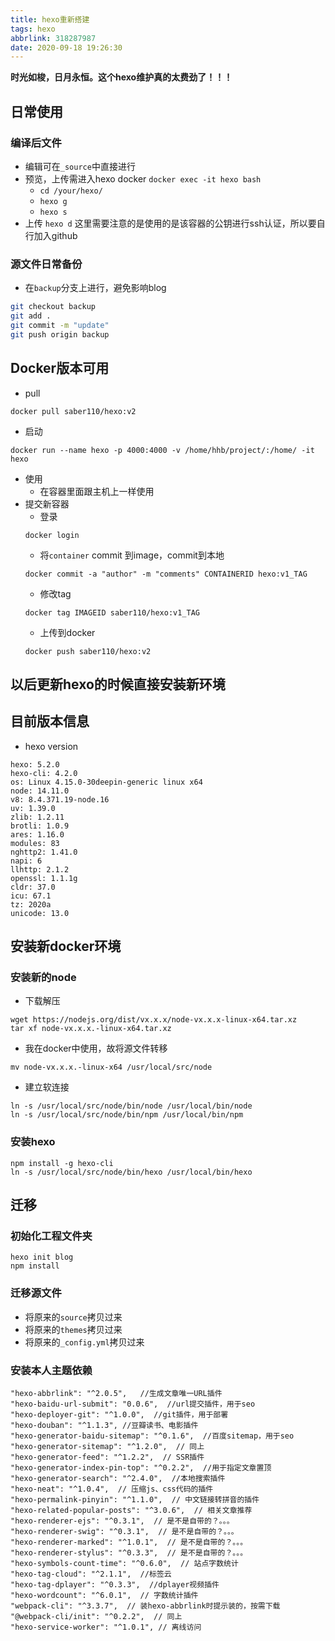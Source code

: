 ```yaml
---
title: hexo重新搭建
tags: hexo
abbrlink: 318287987
date: 2020-09-18 19:26:30
---
```


**时光如梭，日月永恒。这个hexo维护真的太费劲了！！！**

## 日常使用
### 编译后文件
- 编辑可在`_source`中直接进行
- 预览，上传需进入hexo docker `docker exec -it hexo bash`
    - `cd /your/hexo/`
    - `hexo g`
    - `hexo s`
- 上传 `hexo d`
    这里需要注意的是使用的是该容器的公钥进行ssh认证，所以要自行加入github
### 源文件日常备份
- 在`backup`分支上进行，避免影响blog
```bash
git checkout backup
git add .
git commit -m "update"
git push origin backup
```



## Docker版本可用
- pull
```
docker pull saber110/hexo:v2
```
- 启动
```
docker run --name hexo -p 4000:4000 -v /home/hhb/project/:/home/ -it hexo
```
- 使用
    - 在容器里面跟主机上一样使用
- 提交新容器
    - 登录
    ```
    docker login
    ```
    - 将`container` commit 到image，commit到本地
    ```
    docker commit -a "author" -m "comments" CONTAINERID hexo:v1_TAG
    ```
    - 修改tag
    ```
    docker tag IMAGEID saber110/hexo:v1_TAG
    ```
    - 上传到docker
    ```
    docker push saber110/hexo:v2
    ```


## 以后更新hexo的时候直接安装新环境


## 目前版本信息
- hexo version
```
hexo: 5.2.0
hexo-cli: 4.2.0
os: Linux 4.15.0-30deepin-generic linux x64
node: 14.11.0
v8: 8.4.371.19-node.16
uv: 1.39.0
zlib: 1.2.11
brotli: 1.0.9
ares: 1.16.0
modules: 83
nghttp2: 1.41.0
napi: 6
llhttp: 2.1.2
openssl: 1.1.1g
cldr: 37.0
icu: 67.1
tz: 2020a
unicode: 13.0
```
## 安装新docker环境

### 安装新的node
- 下载解压
```
wget https://nodejs.org/dist/vx.x.x/node-vx.x.x-linux-x64.tar.xz
tar xf node-vx.x.x.-linux-x64.tar.xz
```
- 我在docker中使用，故将源文件转移
```
mv node-vx.x.x.-linux-x64 /usr/local/src/node
```
- 建立软连接
```
ln -s /usr/local/src/node/bin/node /usr/local/bin/node
ln -s /usr/local/src/node/bin/npm /usr/local/bin/npm
```

### 安装hexo
```
npm install -g hexo-cli
ln -s /usr/local/src/node/bin/hexo /usr/local/bin/hexo
```
## 迁移
### 初始化工程文件夹
```
hexo init blog
npm install
```
### 迁移源文件
- 将原来的`source`拷贝过来
- 将原来的`themes`拷贝过来
- 将原来的`_config.yml`拷贝过来

### 安装本人主题依赖
```
"hexo-abbrlink": "^2.0.5",   //生成文章唯一URL插件
"hexo-baidu-url-submit": "0.0.6",  //url提交插件，用于seo
"hexo-deployer-git": "^1.0.0",  //git插件，用于部署
"hexo-douban": "^1.1.3", //豆瓣读书、电影插件
"hexo-generator-baidu-sitemap": "^0.1.6",  //百度sitemap，用于seo
"hexo-generator-sitemap": "^1.2.0",  // 同上
"hexo-generator-feed": "^1.2.2",  // SSR插件
"hexo-generator-index-pin-top": "^0.2.2",  //用于指定文章置顶
"hexo-generator-search": "^2.4.0",  //本地搜索插件
"hexo-neat": "^1.0.4",  // 压缩js、css代码的插件
"hexo-permalink-pinyin": "^1.1.0",  // 中文链接转拼音的插件
"hexo-related-popular-posts": "^3.0.6",  // 相关文章推荐
"hexo-renderer-ejs": "^0.3.1",  // 是不是自带的？。。。
"hexo-renderer-swig": "^0.3.1",  // 是不是自带的？。。。
"hexo-renderer-marked": "^1.0.1",  // 是不是自带的？。。。
"hexo-renderer-stylus": "^0.3.3",  // 是不是自带的？。。。
"hexo-symbols-count-time": "^0.6.0",  // 站点字数统计
"hexo-tag-cloud": "^2.1.1",  //标签云
"hexo-tag-dplayer": "^0.3.3",  //dplayer视频插件
"hexo-wordcount": "^6.0.1",  // 字数统计插件
"webpack-cli": "^3.3.7",  // 装hexo-abbrlink时提示装的，按需下载
"@webpack-cli/init": "^0.2.2",  // 同上
"hexo-service-worker": "^1.0.1", // 离线访问
```